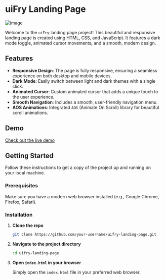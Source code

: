 # uiFry Landing Page

![image](https://github.com/mr0nerd/uiFry-batch-system/assets/148885897/d2d471d5-08b8-46d9-8bf6-a01647870b6c)


Welcome to the `uiFry` landing page project! This beautiful and responsive landing page is created using HTML, CSS, and JavaScript. It features a dark mode toggle, animated cursor movements, and a smooth, modern design.

## Features

- **Responsive Design**: The page is fully responsive, ensuring a seamless experience on both desktop and mobile devices.
- **Dark Mode**: Easily switch between light and dark themes with a single click.
- **Animated Cursor**: Custom animated cursor that adds a unique touch to the user experience.
- **Smooth Navigation**: Includes a smooth, user-friendly navigation menu.
- **AOS Animations**: Integrated `AOS` (Animate On Scroll) library for beautiful scroll animations.

## Demo

[Check out the live demo](https://ui-fry-batch-system.vercel.app)


## Getting Started

Follow these instructions to get a copy of the project up and running on your local machine.

### Prerequisites

Make sure you have a modern web browser installed (e.g., Google Chrome, Firefox, Safari).

### Installation

1. **Clone the repo**

    ```bash
    git clone https://github.com/your-username/uifry-landing-page.git
    ```

2. **Navigate to the project directory**

    ```bash
    cd uifry-landing-page
    ```

3. **Open `index.html` in your browser**

    Simply open the `index.html` file in your preferred web browser.


